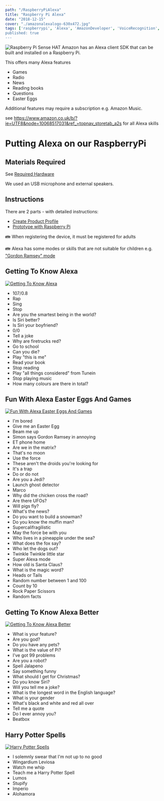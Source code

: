 ```yaml
---
path: "/RaspberryPiAlexa"
title: "Raspberry Pi Alexa"
date: "2018-12-15"
cover: "./amazonalexalogo-630x472.jpg"
tags: ['raspberrypi', 'Alexa', 'AmazonDeveloper', 'VoiceRecognition', 'AI', 'HarryPotter]
published: true
---
```


![Raspberry Pi Sense HAT](./amazonalexalogo-630x472.jpg)
Amazon has an Alexa client SDK that can be built and installed on a Raspberry Pi. 

This offers many Alexa features
- Games
- Radio
- News
- Reading books
- Questions
- Easter Eggs

Additional features may require a subscription e.g. Amazon Music.

see https://www.amazon.co.uk/b/?ie=UTF8&node=10068517031&ref_=topnav_storetab_a2s for all Alexa skills

# Putting Alexa on our RaspberryPi
## Materials Required
See [Required Hardware](https://developer.amazon.com/docs/alexa-voice-service/required-hardware.html)

We used an USB microphone and external speakers.

## Instructions
There are 2 parts - with detailed instructions:
- [Create Product Profile ](https://developer.amazon.com/docs/alexa-voice-service/register-a-product.html)
- [Prototype with Raspberry Pi](https://developer.amazon.com/docs/alexa-voice-service/required-hardware.html)

:family: When registering the device, it must be registered for adults

:family: Alexa has some modes or skills that are not suitable for children e.g. ["Gordon Ramsey" mode](https://www.amazon.co.uk/Ground-Control-Gordon-Ramsay/dp/B0797H5D2X)


## Getting To Know Alexa
[![Getting To Know Alexa ](./RaspberryPiAlexa_1-gsGZ5m5ho.jpg)](https://www.youtube.com/watch?v=1-gsGZ5m5ho)
- 107/0.8
- Rap 
- Sing
- Stop
- Are you the smartest being in the world?
- Is Siri better?
- Is Siri your boyfriend?
- 0/0
- Tell a joke
- Why are firetrucks red?
- Go to school
- Can you die?
- Play "this is me"
- Read your book
- Stop reading
- Play "all things considered" from Tunein
- Stop playing music
- How many colours are there in total?
 
## Fun With Alexa Easter Eggs And Games
[![Fun With Alexa Easter Eggs And Games ](./RaspberryPiAlexa_UgN-8e1j7nU.jpg)](https://www.youtube.com/watch?v=UgN-8e1j7nU)
- I'm bored
- Give me an Easter Egg
- Beam me up
- Simon says Gordon Ramsey in annoying
- ET phone home
- Are we in the matrix?
- That's no moon
- Use the force
- These aren't the droids you're looking for
- It's a trap
- Do or do not
- Are you a Jedi?
- Launch ghost detector
- Marco
- Why did the chicken cross the road?
- Are there UFOs?
- Will pigs fly?
- What's the news?
- Do you want to build a snowman?
- Do you know the muffin man?
- Supercalifragilistic
- May the force be with you
- Who lives in a pineapple under the sea?
- What does the fox say?
- Who let the dogs out?
- Twinkle Twinkle little star
- Super Alexa mode
- How old is Santa Claus?
- What is the magic word?
- Heads or Tails
- Random number between 1 and 100
- Count by 10
- Rock Paper Scissors
- Random facts

## Getting To Know Alexa Better
[![Getting To Know Alexa Better](./RaspberryPiAlexa_Pq4OO-1TDiw.jpg)](https://www.youtube.com/watch?v=Pq4OO-1TDiw)
- What is your feature?
- Are you god?
- Do you have any pets?
- What is the value of Pi?
- I've got 99 problems
- Are you a robot?
- Spell Jalapeno
- Say something funny
- What should I get for Christmas?
- Do you know Siri?
- Will you tell me a joke?
- What is the longest word in the English language?
- What is your gender
- What's black and white and red all over
- Tell me a quote
- Do I ever annoy you?
- Beatbox


## Harry Potter Spells
[![Harry Potter Spells](./RaspberryPiAlexa_FGQ5DFmlDFM.jpg)](https://www.youtube.com/watch?v=FGQ5DFmlDFM)
- I solemnly swear that I'm not up to no good
- Wingardium Leviosa
- Watch me whip
- Teach me a Harry Potter Spell
- Lumos
- Stupify
- Imperio
- Alohamora


















